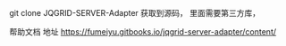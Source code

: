 
git clone JQGRID-SERVER-Adapter 获取到源码，
里面需要第三方库，

帮助文档 地址 https://fumeiyu.gitbooks.io/jqgrid-server-adapter/content/